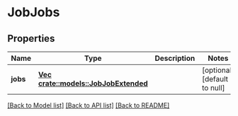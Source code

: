 # JobJobs

## Properties
Name | Type | Description | Notes
------------ | ------------- | ------------- | -------------
**jobs** | [**Vec <crate::models::JobJobExtended>**](JobJobExtended.md) |  | [optional] [default to null]

[[Back to Model list]](../README.md#documentation-for-models) [[Back to API list]](../README.md#documentation-for-api-endpoints) [[Back to README]](../README.md)


